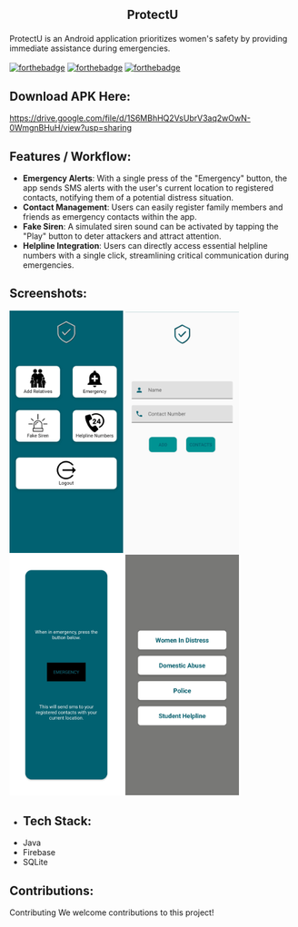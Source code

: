 ## <p align = "center"> ProtectU </p>
ProtectU is an Android application prioritizes women's safety by providing immediate assistance during emergencies.
<br>
<br>
[![forthebadge](https://forthebadge.com/images/badges/open-source.svg)](https://forthebadge.com)
[![forthebadge](https://forthebadge.com/images/badges/built-for-android.svg)](https://forthebadge.com)
[![forthebadge](https://forthebadge.com/images/badges/made-with-java.svg)](https://forthebadge.com)
## Download APK Here:
https://drive.google.com/file/d/1S6MBhHQ2VsUbrV3aq2wOwN-0WmgnBHuH/view?usp=sharing
## Features / Workflow: 
- **Emergency Alerts**: With a single press of the "Emergency" button, the app sends SMS alerts with the user's current location to registered contacts, notifying them of a potential distress situation.
- **Contact Management**: Users can easily register family members and friends as emergency contacts within the app.
- **Fake Siren**: A simulated siren sound can be activated by tapping the "Play" button to deter attackers and attract attention.
- **Helpline Integration**: Users can directly access essential helpline numbers with a single click, streamlining critical communication during emergencies.

## Screenshots:
<div>
 <img src="https://github.com/rohanag03/ProtectU/blob/master/Screenshots/Home.jpg" width="200" padding-right="2px">
 <img src="https://github.com/rohanag03/ProtectU/blob/master/Screenshots/Add_Contacts.jpg" width="200" padding-right="2px">
 <img src="https://github.com/rohanag03/ProtectU/blob/master/Screenshots/SOS.jpg" width="200" padding-right="2px">
 <img src="https://github.com/rohanag03/ProtectU/blob/master/Screenshots/Helpline.jpg" width="200">
</div> 

- ## Tech Stack: 
- Java
- Firebase
- SQLite

## Contributions:
Contributing
We welcome contributions to this project! 





  
